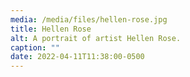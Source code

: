 ```yaml
---
media: /media/files/hellen-rose.jpg
title: Hellen Rose
alt: A portrait of artist Hellen Rose.
caption: ""
date: 2022-04-11T11:38:00-0500
---
```

